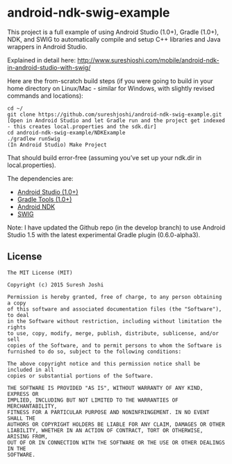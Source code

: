 # android-ndk-swig-example
This project is a full example of using Android Studio (1.0+), Gradle (1.0+), NDK, and SWIG to automatically compile and setup C++ libraries and Java wrappers in Android Studio.

Explained in detail here: http://www.sureshjoshi.com/mobile/android-ndk-in-android-studio-with-swig/

Here are the from-scratch build steps (if you were going to build in your home directory on Linux/Mac - similar for Windows, with slightly revised commands and locations):

    cd ~/
    git clone https://github.com/sureshjoshi/android-ndk-swig-example.git
    [Open in Android Studio and let Gradle run and the project get indexed - this creates local.properties and the sdk.dir]
    cd android-ndk-swig-example/NDKExample
    ./gradlew runSwig
    (In Android Studio) Make Project

That should build error-free (assuming you’ve set up your ndk.dir in local.properties).

The dependencies are:

* [Android Studio (1.0+)](https://developer.android.com/tools/studio/index.html)
* [Gradle Tools (1.0+)](https://developer.android.com/tools/studio/index.html#build-system)
* [Android NDK](https://developer.android.com/tools/sdk/ndk/index.html)
* [SWIG](http://www.swig.org/)

Note: I have updated the Github repo (in the develop branch) to use Android Studio 1.5 with the latest experimental Gradle plugin (0.6.0-alpha3).

License
-------

	The MIT License (MIT)

	Copyright (c) 2015 Suresh Joshi

	Permission is hereby granted, free of charge, to any person obtaining a copy
	of this software and associated documentation files (the "Software"), to deal
	in the Software without restriction, including without limitation the rights
	to use, copy, modify, merge, publish, distribute, sublicense, and/or sell
	copies of the Software, and to permit persons to whom the Software is
	furnished to do so, subject to the following conditions:

	The above copyright notice and this permission notice shall be included in all
	copies or substantial portions of the Software.

	THE SOFTWARE IS PROVIDED "AS IS", WITHOUT WARRANTY OF ANY KIND, EXPRESS OR
	IMPLIED, INCLUDING BUT NOT LIMITED TO THE WARRANTIES OF MERCHANTABILITY,
	FITNESS FOR A PARTICULAR PURPOSE AND NONINFRINGEMENT. IN NO EVENT SHALL THE
	AUTHORS OR COPYRIGHT HOLDERS BE LIABLE FOR ANY CLAIM, DAMAGES OR OTHER
	LIABILITY, WHETHER IN AN ACTION OF CONTRACT, TORT OR OTHERWISE, ARISING FROM,
	OUT OF OR IN CONNECTION WITH THE SOFTWARE OR THE USE OR OTHER DEALINGS IN THE
	SOFTWARE.
